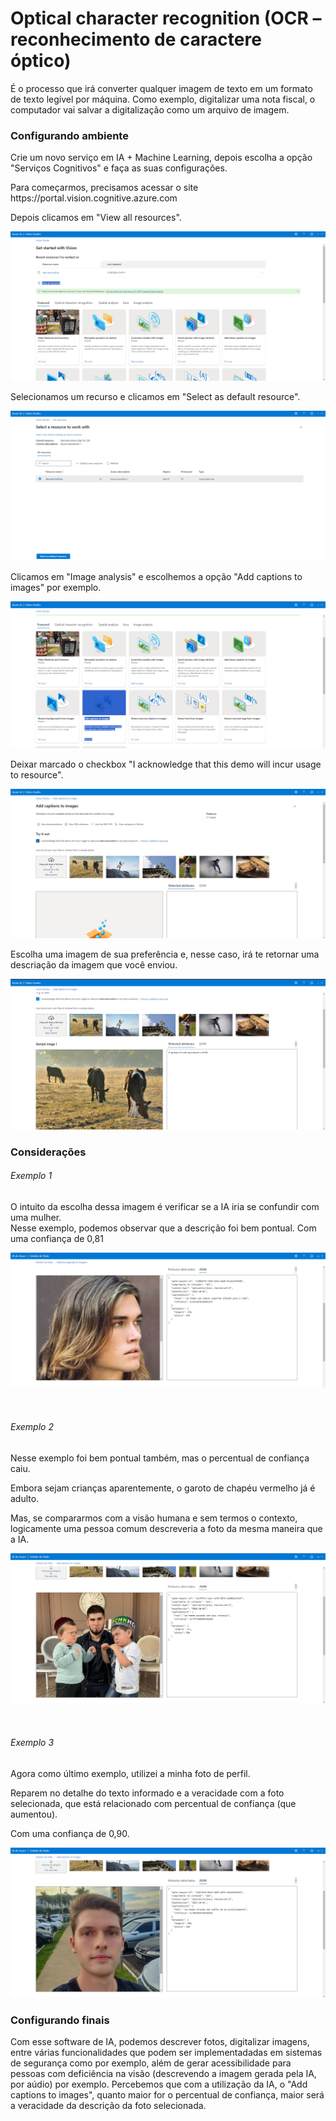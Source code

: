 <h1>Optical character recognition (OCR – reconhecimento de caractere óptico) </h1>
<p> É o processo que irá converter qualquer imagem de texto em um formato de texto legível por máquina. Como exemplo, digitalizar uma nota fiscal, o computador vai salvar a digitalização como um arquivo de imagem.<p>

<h3>Configurando ambiente</h3>
<p>Crie um novo serviço em IA + Machine Learning, depois escolha a opção "Serviços Cognitivos" e faça as suas configurações.</p>
<p>Para começarmos, precisamos acessar o site https://portal.vision.cognitive.azure.com 
<p>Depois clicamos em "View all resources".

![image](img/print1.png)
<p>Selecionamos um recurso e clicamos em "Select as default resource".</p>

![image](img/print2.png)

<p>Clicamos em "Image analysis" e escolhemos a opção "Add captions to images" por exemplo.</p>

![image](img/print3.png)

<p>Deixar marcado o checkbox "I acknowledge that this demo will incur usage to resource".</p>

![image](img/print4.png)

<p>Escolha uma imagem de sua preferência e, nesse caso, irá te retornar uma descriação da imagem que você enviou.</p>

![image](img/print5.png)

<h3>Considerações</h3>
<h6>Exemplo 1</h6>
<p>
O intuito da escolha dessa imagem é verificar se a IA iria se confundir com uma mulher.
<br>
Nesse exemplo, podemos observar que a descrição foi bem pontual.
Com uma confiança de 0,81
</p>

![image](output/resultImg4.png)

<br>
<h6>Exemplo 2</h6>
<p>Nesse exemplo foi bem pontual também, mas o percentual de confiança caiu.</p>
<p>Embora sejam crianças aparentemente, o garoto de chapéu vermelho já é adulto.</p>
<p>Mas, se compararmos com a visão humana e sem termos o contexto, logicamente uma pessoa comum descreveria a foto da mesma maneira que a IA.</p>

![image](output/resultImg2.png)

<br>
<h6>Exemplo 3</h6>
<p>Agora como último exemplo, utilizei a minha foto de perfil.</p>
<p>Reparem no detalhe do texto informado e a veracidade com a foto selecionada, que está relacionado com percentual de confiança (que aumentou).</p>
<p>Com uma confiança de 0,90.</p>


![image](output/resultImg5.png)


<h3>Configurando finais</h3>
<p>Com esse software de IA, podemos descrever fotos, digitalizar imagens, entre várias funcionalidades que podem ser  implementadadas em  sistemas de segurança como por exemplo, além de gerar acessibilidade para pessoas com deficiência na visão (descrevendo a imagem gerada pela IA, por aúdio) por exemplo.
Percebemos que com a utilização da IA, o "Add captions to images", quanto maior for o percentual de confiança, maior será a veracidade  da descrição da foto selecionada.</p>
